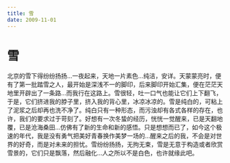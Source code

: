```yaml
---
title: 雪
date: 2009-11-01
---
```


# 雪

北京的雪下得纷纷扬扬…一夜起来，天地一片素色…纯洁，安详。天蒙蒙亮时，便有了第一批踏雪之人，最开始是深浅不一的脚印，后来脚印开始汇集，便在茫茫天地里开辟出了一条路…而我行在这路上。雪很轻，吐一口气也能让它们上下翻飞，于是，它们挤进我的脖子里，挤入我的背心里，冰凉冰凉的。雪是纯白的，可粘上了泥浆之后却再也洗不净了。纯白只有一种形态，而污浊却有各式各样的存在，也许，我们的要求过于苛刻了。好想有一次冬蛰的经历，恍恍一觉醒来，已是天翻地覆，已是沧海桑田…仿佛有了新的生命和新的感悟。只是想想而已了，如今这个极速的年代，我是没有勇气把美好青春换作美梦一场的…醒来之后的我，不会是对世界的好奇，而是对未来的担忧。雪纷纷扬扬，无拘无束，雪是无意于构造或者欣赏雪景的，它们只是飘落，然后融化…人之所以不是白色，也许就缘此吧。
